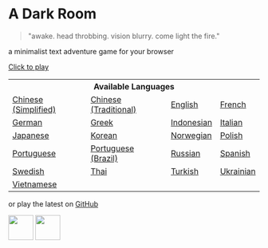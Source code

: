 A Dark Room
===========
> "awake. head throbbing. vision blurry. come light the fire."

a minimalist text adventure game for your browser

[Click to play](http://michaelwilcox.github.io/adarkroom)

<table>
<tr><th colspan=4>Available Languages</tr>
<tr>
	<td><a href="http://michaelwilcox.github.io/adarkroom/?lang=zh_cn">Chinese (Simplified)</a></td>
	<td><a href="http://michaelwilcox.github.io/adarkroom/?lang=zh_tw">Chinese (Traditional)</a></td>
	<td><a href="http://michaelwilcox.github.io/adarkroom/?lang=en">English</a></td>
	<td><a href="http://michaelwilcox.github.io/adarkroom/?lang=fr">French</a></td>
</tr><tr>
	<td><a href="http://michaelwilcox.github.io/adarkroom/?lang=de">German</a></td>
	<td><a href="http://michaelwilcox.github.io/adarkroom/?lang=el">Greek</a></td>
	<td><a href="http://michaelwilcox.github.io/adarkroom/?lang=id">Indonesian</a></td>
	<td><a href="http://michaelwilcox.github.io/adarkroom/?lang=it">Italian</a></td>
</tr><tr>
	<td><a href="http://michaelwilcox.github.io/adarkroom/?lang=ja">Japanese</a></td>
	<td><a href="http://michaelwilcox.github.io/adarkroom/?lang=ko">Korean</a></td>
	<td><a href="http://michaelwilcox.github.io/adarkroom/?lang=nb">Norwegian</a></td>
	<td><a href="http://michaelwilcox.github.io/adarkroom/?lang=pl">Polish</a></td>
</tr><tr>
	<td><a href="http://michaelwilcox.github.io/adarkroom/?lang=pt">Portuguese</a></td>
	<td><a href="http://michaelwilcox.github.io/adarkroom/?lang=pt_br">Portuguese (Brazil)</a></td>
	<td><a href="http://michaelwilcox.github.io/adarkroom/?lang=ru">Russian</a></td>
	<td><a href="http://michaelwilcox.github.io/adarkroom/?lang=es">Spanish</a></td>
</tr><tr>
	<td><a href="http://michaelwilcox.github.io/adarkroom/?lang=sv">Swedish</a></td>
	<td><a href="http://michaelwilcox.github.io/adarkroom/?lang=th">Thai</a></td>
	<td><a href="http://michaelwilcox.github.io/adarkroom/?lang=tr">Turkish</a></td>
	<td><a href="http://michaelwilcox.github.io/adarkroom/?lang=uk">Ukrainian</a></td>
</tr><tr>
	<td><a href="http://michaelwilcox.github.io/adarkroom/?lang=vi">Vietnamese</a></td>
</tr>
</table>

or play the latest on [GitHub](michaelwilcox.github.io/adarkroom)

<a href="https://itunes.apple.com/us/app/a-dark-room/id736683061"><img src="http://i.imgur.com/DMdnDYq.png" height="50"></a>
<a href="https://play.google.com/store/apps/details?id=com.yourcompany.adarkroom"><img src="http://i.imgur.com/bLWWj4r.png" height="50"></a>
